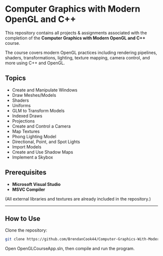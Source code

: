 # Computer Graphics with Modern OpenGL and C++

This repository contains all projects & assignments associated with the completion of the **Computer Graphics with Modern OpenGL and C++** course.

The course covers modern OpenGL practices including rendering pipelines, shaders, transformations, lighting, texture mapping, camera control, and more using C++ and OpenGL.

## Topics

- Create and Manipulate Windows  
- Draw Meshes/Models  
- Shaders  
- Uniforms  
- GLM to Transform Models  
- Indexed Draws  
- Projections  
- Create and Control a Camera  
- Map Textures  
- Phong Lighting Model  
- Directional, Point, and Spot Lights  
- Import Models  
- Create and Use Shadow Maps  
- Implement a Skybox  

## Prerequisites

- **Microsoft Visual Studio**  
- **MSVC Compiler**  

(All external libraries and textures are already included in the repository.)  

---

## How to Use

Clone the repository:

```bash
git clone https://github.com/BrendanCook44/Computer-Graphics-With-Modern-OpenGL
```

Open OpenGLCourseApp.sln, then compile and run the program.
